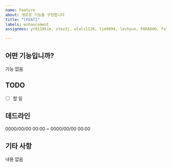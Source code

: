 ```yaml
---
name: Feature
about: 새로운 기능을 구현합니다
title: "[FEAT]"
labels: enhancement
assignees: yr0118kim, stev3j, wlals1126, ljm9894, levhyun, PARAOOO, fullgukbap

---
```


## 어떤 기능입니까?
기능 없음

## TODO
- [ ] 할 일

## 데드라인
0000/00/00 00:00 ~ 0000/00/00 00:00

## 기타 사항
내용 없음
